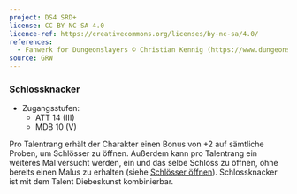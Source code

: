 ```yaml
---
project: DS4 SRD+
license: CC BY-NC-SA 4.0
licence-ref: https://creativecommons.org/licenses/by-nc-sa/4.0/
references: 
  - Fanwerk for Dungeonslayers © Christian Kennig (https://www.dungeonslayers.net/)
source: GRW
---
```


### Schlossknacker

- Zugangsstufen:
  - ATT 14 (III)
  - MDB 10 (V)

Pro Talentrang erhält der Charakter einen Bonus von +2 auf sämtliche Proben, um Schlösser zu öffnen. Außerdem kann pro Talentrang ein weiteres Mal versucht werden, ein und das selbe Schloss zu öffnen, ohne bereits einen Malus zu erhalten (siehe [Schlösser öffnen](../spielleitung-erweiterte-proben.md#schlösser-öffnen-geige)). Schlossknacker ist mit dem Talent Diebeskunst kombinierbar.

